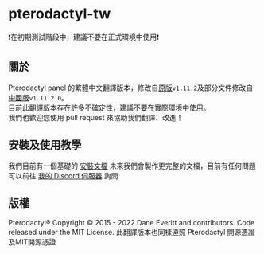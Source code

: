 # pterodactyl-tw  
❗在初期測試階段中，建議不要在正式環境中使用❗
## 關於
Pterodactyl panel 的繁體中文翻譯版本，修改自[原版](https://github.com/pterodactyl/panel)`v1.11.2`及部分文件修改自[中國版](https://github.com/pterodactyl-china/panel)`v1.11.2.0`。  
目前此翻譯版本存在許多不確定性，建議不要在實際環境中使用。  
我們也歡迎您使用 pull request 來協助我們翻譯、改進！
## 安裝及使用教學
我們目前有一個基礎的 [安裝文檔](https://github.com/MagicTeaMC/pterodactyl-tw/blob/main/install.md)
未來我們會製作更完整的文檔，目前有任何問題可以前往 [我的 Discord 伺服器](https://discord.gg/uQ4UXANnP2) 詢問
## 版權
Pterodactyl® Copyright © 2015 - 2022 Dane Everitt and contributors.
Code released under the MIT License.
此翻譯版本也同樣遵照 Pterodactyl 開源憑證及MIT開源憑證
